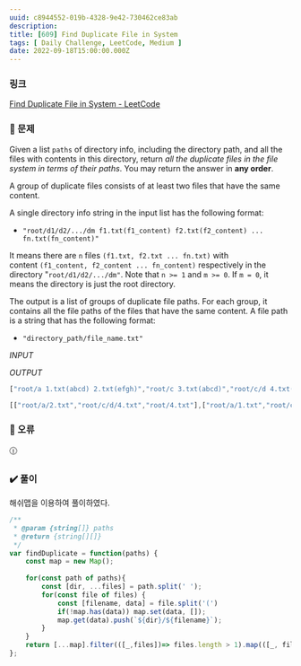 ```yaml
---
uuid: c8944552-019b-4328-9e42-730462ce83ab
description: 
title: [609] Find Duplicate File in System
tags: [ Daily Challenge, LeetCode, Medium ]
date: 2022-09-18T15:00:00.000Z
---
```








### 링크

[Find Duplicate File in System - LeetCode](https://leetcode.com/problems/find-duplicate-file-in-system/)

### 📝 문제

Given a list `paths` of directory info, including the directory path, and all the files with contents in this directory, return *all the duplicate files in the file system in terms of their paths*. You may return the answer in **any order**.

A group of duplicate files consists of at least two files that have the same content.

A single directory info string in the input list has the following format:

- `"root/d1/d2/.../dm f1.txt(f1_content) f2.txt(f2_content) ... fn.txt(fn_content)"`

It means there are `n` files `(f1.txt, f2.txt ... fn.txt)` with content `(f1_content, f2_content ... fn_content)` respectively in the directory "`root/d1/d2/.../dm"`. Note that `n >= 1` and `m >= 0`. If `m = 0`, it means the directory is just the root directory.

The output is a list of groups of duplicate file paths. For each group, it contains all the file paths of the files that have the same content. A file path is a string that has the following format:

- `"directory_path/file_name.txt"`

*INPUT*

*OUTPUT*

```jsx
["root/a 1.txt(abcd) 2.txt(efgh)","root/c 3.txt(abcd)","root/c/d 4.txt(efgh)","root 4.txt(efgh)"]
```

```jsx
[["root/a/2.txt","root/c/d/4.txt","root/4.txt"],["root/a/1.txt","root/c/3.txt"]]
```

### 🚨 오류

<aside>
🕧

</aside>

### ✔️ 풀이

해쉬맵을 이용하여 풀이하였다.

```jsx
/**
 * @param {string[]} paths
 * @return {string[][]}
 */
var findDuplicate = function(paths) {
    const map = new Map();
    
    for(const path of paths){
        const [dir, ...files] = path.split(' ');
        for(const file of files) {
            const [filename, data] = file.split('(')
            if(!map.has(data)) map.set(data, []);
            map.get(data).push(`${dir}/${filename}`);
        }
    }
    return [...map].filter(([_,files])=> files.length > 1).map(([_, files]) => files);
};
```